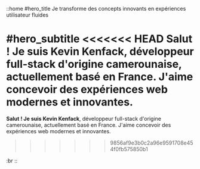 ::home
#hero_title
Je transforme des concepts innovants en expériences utilisateur fluides

#hero_subtitle
<<<<<<< HEAD
**Salut !** Je suis **Kevin Kenfack**, développeur full-stack d'origine camerounaise, actuellement basé en France. J'aime concevoir des expériences web modernes et innovantes.
=======
**Salut ! Je suis Kevin Kenfack**, développeur full-stack d'origine camerounaise, actuellement basé en France. J'aime concevoir des expériences web modernes et innovantes.
>>>>>>> 9856af9e3b0c2a96e9591708e454f0fb575850b1

:br
::
